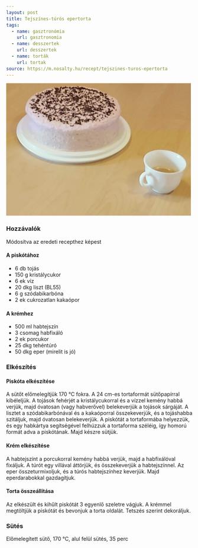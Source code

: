 ```yaml
---
layout: post
title: Tejszínes-túrós epertorta
tags:
  - name: gasztronómia
    url: gasztronomia
  - name: desszertek
    url: desszertek
  - name: torták
    url: tortak
source: https://m.nosalty.hu/recept/tejszines-turos-epertorta
---
```


<img src="/public/image/tejszines-turos-epertorta.jpg" alt="tejszines-turos-epertorta"/>

### Hozzávalók
Módosítva az eredeti recepthez képest

#### A piskótához
 - 6 db tojás
 - 150 g kristálycukor
 - 6 ek víz
 - 20 dkg liszt (BL55)
 - 6 g szódabikarbóna
 - 2 ek cukrozatlan kakaópor

#### A krémhez
 - 500 ml habtejszín
 - 3 csomag habfixáló
 - 2 ek porcukor
 - 25 dkg tehéntúró
 - 50 dkg eper (mirelit is jó)


### Elkészítés

#### Piskóta elkészítése
A sütőt előmelegítjük 170 °C fokra. A 24 cm-es tortaformát sütőpapírral
kibéleljük.
A tojások fehérjét a kristálycukorral és a vízzel kemény habbá verjük, majd
óvatosan (vagy habverővel) belekeverjük a tojások sárgáját.
A lisztet a szódabikarbónával és a kakaóporral összekeverjük, és a tojáshabba
szitáljuk, majd óvatosan belekeverjük.
A piskótát a tortaformába helyezzük, és egy habkártya segítségével felhúzzuk
a tortaforma széléig, így homorú formát adva a piskótának. Majd készre sütjük.

#### Krém elkészítése
A habtejszínt a porcukorral kemény habbá verjük, majd a habfixálóval fixáljuk.
A túrót egy villával áttörjük, és összekeverjük a habtejszínnel.
Az eper összeturmixoljuk, és a túrós habtejszínhez keverjük. Majd
eperdarabokkal gazdagítjuk.

#### Torta összeállítása
Az elkészült és kihűlt piskótát 3 egyenlő szeletre vágjuk.
A krémmel megtöltjük a piskótát és bevonjuk a torta oldalát.
Tetszés szerint dekoráljuk.


### Sütés
Előmelegített sütő, 170 °C, alul felül sütés, 35 perc
